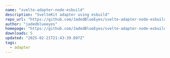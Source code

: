 ```yaml
---
name: "svelte-adapter-node-esbuild"
description: "SvelteKit adapter using esbuild"
repo_url: "https://github.com/JadedBlueEyes/svelte-adapter-node-esbuild"
author: "jadedblueeyes"
homepage: "https://github.com/JadedBlueEyes/svelte-adapter-node-esbuild#readme"
downloads: 5
updated: "2025-02-21T21:43:39.897Z"
tags: 
  - adapter
---
```

